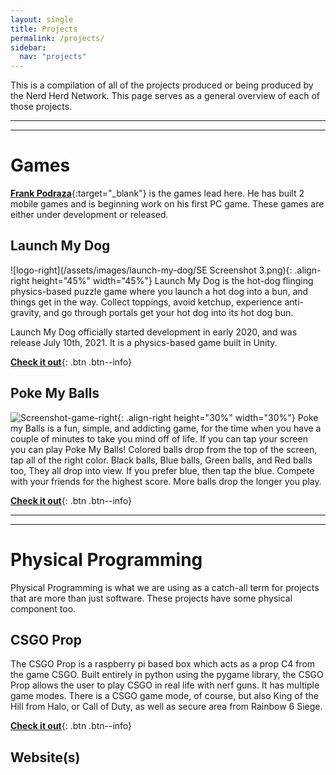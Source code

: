 ```yaml
---
layout: single
title: Projects
permalink: /projects/
sidebar:
  nav: "projects"
---
```


This is a compilation of all of the projects produced or being produced by the Nerd Herd Network. This page serves as a general overview of each of those projects.

----
----

# Games

[**Frank Podraza**](/about/frank/){:target="_blank"} is the games lead here. He has built 2 mobile games and is beginning work on his first PC game. These games are either under development or released.

## Launch My Dog

![logo-right](/assets/images/launch-my-dog/SE Screenshot 3.png){: .align-right height="45%" width="45%"}
Launch My Dog is the hot-dog flinging physics-based puzzle game where you launch a hot dog into a bun, and things get in the way. Collect toppings, avoid ketchup, experience anti-gravity, and go through portals get your hot dog into its hot dog bun.

Launch My Dog officially started development in early 2020, and was release July 10th, 2021. It is a physics-based game built in Unity.

[**Check it out**](/projects/launch-my-dog/){: .btn .btn--info}

## Poke My Balls

![Screenshot-game-right](/assets/images/poke-my-balls/screen-game.png){: .align-right height="30%" width="30%"}
Poke my Balls is a fun, simple, and addicting game, for the time when you have a couple of minutes to take you mind off of life. If you can tap your screen you can play Poke My Balls! Colored balls drop from the top of the screen, tap all of the right color. Black balls, Blue balls, Green balls, and Red balls too, They all drop into view. If you prefer blue, then tap the blue. Compete with your friends for the highest score. More balls drop the longer you play.

[**Check it out**](/projects/poke-my-balls/){: .btn .btn--info}

----
----

# Physical Programming

Physical Programming is what we are using as a catch-all term for projects that are more than just software. These projects have some physical component too.

## CSGO Prop

The CSGO Prop is a raspberry pi based box which acts as a prop C4 from the game CSGO. Built entirely in python using the pygame library, the CSGO Prop allows the user to play CSGO in real life with nerf guns. It has multiple game modes. There is a CSGO game mode, of course, but also King of the Hill from Halo, or Call of Duty, as well as secure area from Rainbow 6 Siege.

[**Check it out**](/projects/csgo-prop/){: .btn .btn--info}

## Website(s)
